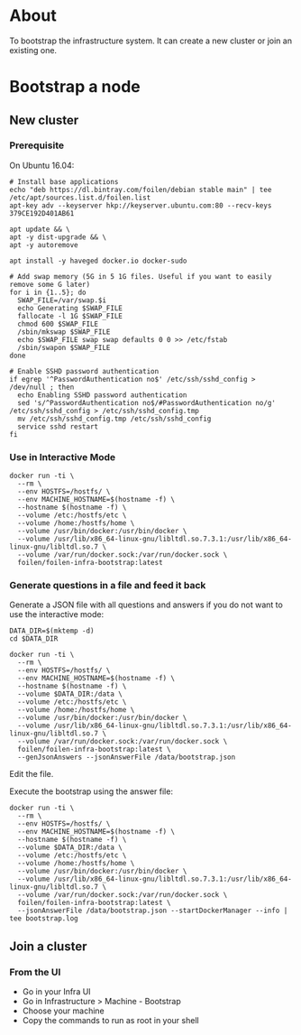 # About

To bootstrap the infrastructure system. It can create a new cluster or join an existing one.

# Bootstrap a node

## New cluster

### Prerequisite

On Ubuntu 16.04:

```
# Install base applications
echo "deb https://dl.bintray.com/foilen/debian stable main" | tee /etc/apt/sources.list.d/foilen.list
apt-key adv --keyserver hkp://keyserver.ubuntu.com:80 --recv-keys 379CE192D401AB61

apt update && \
apt -y dist-upgrade && \
apt -y autoremove

apt install -y haveged docker.io docker-sudo

# Add swap memory (5G in 5 1G files. Useful if you want to easily remove some G later)
for i in {1..5}; do
  SWAP_FILE=/var/swap.$i
  echo Generating $SWAP_FILE
  fallocate -l 1G $SWAP_FILE
  chmod 600 $SWAP_FILE
  /sbin/mkswap $SWAP_FILE
  echo $SWAP_FILE swap swap defaults 0 0 >> /etc/fstab
  /sbin/swapon $SWAP_FILE
done

# Enable SSHD password authentication
if egrep '^PasswordAuthentication no$' /etc/ssh/sshd_config > /dev/null ; then
  echo Enabling SSHD password authentication
  sed 's/^PasswordAuthentication no$/#PasswordAuthentication no/g' /etc/ssh/sshd_config > /etc/ssh/sshd_config.tmp
  mv /etc/ssh/sshd_config.tmp /etc/ssh/sshd_config
  service sshd restart
fi
```

### Use in Interactive Mode

```
docker run -ti \
  --rm \
  --env HOSTFS=/hostfs/ \
  --env MACHINE_HOSTNAME=$(hostname -f) \
  --hostname $(hostname -f) \
  --volume /etc:/hostfs/etc \
  --volume /home:/hostfs/home \
  --volume /usr/bin/docker:/usr/bin/docker \
  --volume /usr/lib/x86_64-linux-gnu/libltdl.so.7.3.1:/usr/lib/x86_64-linux-gnu/libltdl.so.7 \
  --volume /var/run/docker.sock:/var/run/docker.sock \
  foilen/foilen-infra-bootstrap:latest
```

### Generate questions in a file and feed it back

Generate a JSON file with all questions and answers if you do not want to use the interactive mode:

```
DATA_DIR=$(mktemp -d)
cd $DATA_DIR

docker run -ti \
  --rm \
  --env HOSTFS=/hostfs/ \
  --env MACHINE_HOSTNAME=$(hostname -f) \
  --hostname $(hostname -f) \
  --volume $DATA_DIR:/data \
  --volume /etc:/hostfs/etc \
  --volume /home:/hostfs/home \
  --volume /usr/bin/docker:/usr/bin/docker \
  --volume /usr/lib/x86_64-linux-gnu/libltdl.so.7.3.1:/usr/lib/x86_64-linux-gnu/libltdl.so.7 \
  --volume /var/run/docker.sock:/var/run/docker.sock \
  foilen/foilen-infra-bootstrap:latest \
  --genJsonAnswers --jsonAnswerFile /data/bootstrap.json
```

Edit the file.

Execute the bootstrap using the answer file:

```
docker run -ti \
  --rm \
  --env HOSTFS=/hostfs/ \
  --env MACHINE_HOSTNAME=$(hostname -f) \
  --hostname $(hostname -f) \
  --volume $DATA_DIR:/data \
  --volume /etc:/hostfs/etc \
  --volume /home:/hostfs/home \
  --volume /usr/bin/docker:/usr/bin/docker \
  --volume /usr/lib/x86_64-linux-gnu/libltdl.so.7.3.1:/usr/lib/x86_64-linux-gnu/libltdl.so.7 \
  --volume /var/run/docker.sock:/var/run/docker.sock \
  foilen/foilen-infra-bootstrap:latest \
  --jsonAnswerFile /data/bootstrap.json --startDockerManager --info | tee bootstrap.log
```

## Join a cluster

### From the UI

* Go in your Infra UI
* Go in Infrastructure > Machine - Bootstrap
* Choose your machine
* Copy the commands to run as root in your shell
